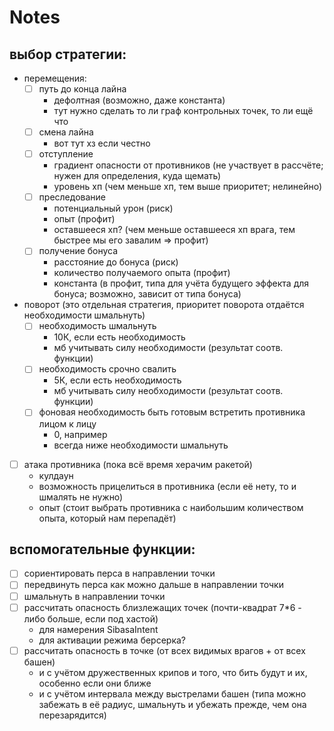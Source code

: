 # Notes

## выбор стратегии:

- перемещения:
	- [ ] путь до конца лайна
		- дефолтная (возможно, даже константа)
		- тут нужно сделать то ли граф контрольных точек, то ли ещё что
	- [ ] смена лайна
		- вот тут хз если честно
	- [ ] отступление
		- градиент опасности от противников (не участвует в рассчёте; нужен для определения, куда щемать)
		- уровень хп (чем меньше хп, тем выше приоритет; нелинейно)
	- [ ] преследование
		- потенциальный урон (риск)
		- опыт (профит)
		- оставшееся хп? (чем меньше оставшееся хп врага, тем быстрее мы его завалим => профит)
	- [ ] получение бонуса
		- расстояние до бонуса (риск)
		- количество получаемого опыта (профит)
		- константа (в профит, типа для учёта будущего эффекта для бонуса; возможно, зависит от типа бонуса)
- поворот (это отдельная стратегия, приоритет поворота отдаётся необходимости шмальнуть)
	- [ ] необходимость шмальнуть
		- 10К, если есть необходимость
		- мб учитывать силу необходимости (результат соотв. функции)
	- [ ] необходимость срочно свалить
		- 5К, если есть необходимость
		- мб учитывать силу необходимости (результат соотв. функции)
	- [ ] фоновая необходимость быть готовым встретить противника лицом к лицу
		- 0, например
		- всегда ниже необходимости шмальнуть
- [ ] атака противника (пока всё время херачим ракетой)
	- кулдаун
	- возможность прицелиться в противника (если её нету, то и шмалять не нужно)
	- опыт (стоит выбрать противника с наибольшим количеством опыта, который нам перепадёт)

## вспомогательные функции:

- [ ] сориентировать перса в направлении точки
- [ ] передвинуть перса как можно дальше в направлении точки
- [ ] шмальнуть в направлении точки
- [ ] рассчитать опасность близлежащих точек (почти-квадрат 7*6 - либо больше, если под хастой)
	- для намерения SibasaIntent
	- для активации режима берсерка?
- [ ] рассчитать опасность в точке (от всех видимых врагов + от всех башен)
	- и с учётом дружественных крипов и того, что бить будут и их, особенно если они ближе
	- и с учётом интервала между выстрелами башен (типа можно забежать в её радиус, шмальнуть и убежать прежде, чем она перезарядится)

